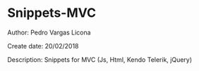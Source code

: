 # Snippets-MVC

Author:		Pedro Vargas Licona

Create date:   20/02/2018

Description:	Snippets for MVC (Js, Html, Kendo Telerik, jQuery)
